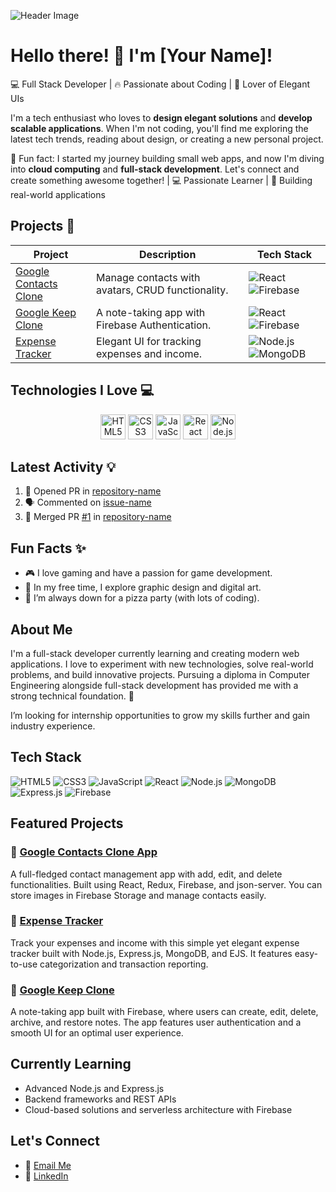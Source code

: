 ![Header Image](https://user-images.githubusercontent.com/yourprofile/banner.gif)

# Hello there! 👋 I'm [Your Name]!

💻 Full Stack Developer | 🔥 Passionate about Coding | 🎨 Lover of Elegant UIs

I'm a tech enthusiast who loves to **design elegant solutions** and **develop scalable applications**. When I'm not coding, you'll find me exploring the latest tech trends, reading about design, or creating a new personal project.

🌟 Fun fact: I started my journey building small web apps, and now I'm diving into **cloud computing** and **full-stack development**. Let's connect and create something awesome together!
 | 💻 Passionate Learner | 🌟 Building real-world applications


## Projects 🚀

| Project | Description | Tech Stack |
|---------|-------------|------------|
| [Google Contacts Clone](https://github.com/yourusername/google-contacts-clone) | Manage contacts with avatars, CRUD functionality. | ![React](https://img.shields.io/badge/-React-61DAFB?logo=react&logoColor=white&style=for-the-badge) ![Firebase](https://img.shields.io/badge/-Firebase-FFCA28?logo=firebase&logoColor=black&style=for-the-badge) |
| [Google Keep Clone](https://github.com/yourusername/google-keep-clone) | A note-taking app with Firebase Authentication. | ![React](https://img.shields.io/badge/-React-61DAFB?logo=react&logoColor=white&style=for-the-badge) ![Firebase](https://img.shields.io/badge/-Firebase-FFCA28?logo=firebase&logoColor=black&style=for-the-badge) |
| [Expense Tracker](https://github.com/yourusername/expense-tracker) | Elegant UI for tracking expenses and income. | ![Node.js](https://img.shields.io/badge/-Node.js-339933?logo=nodedotjs&logoColor=white&style=for-the-badge) ![MongoDB](https://img.shields.io/badge/-MongoDB-4EA94B?logo=mongodb&logoColor=white&style=for-the-badge) |

## Technologies I Love 💻

<div align="center">
  <img src="https://cdn.jsdelivr.net/gh/devicons/devicon/icons/html5/html5-original-wordmark.svg" height="40" alt="HTML5" />
  <img src="https://cdn.jsdelivr.net/gh/devicons/devicon/icons/css3/css3-original-wordmark.svg" height="40" alt="CSS3" />
  <img src="https://cdn.jsdelivr.net/gh/devicons/devicon/icons/javascript/javascript-original.svg" height="40" alt="JavaScript" />
  <img src="https://cdn.jsdelivr.net/gh/devicons/devicon/icons/react/react-original-wordmark.svg" height="40" alt="React" />
  <img src="https://cdn.jsdelivr.net/gh/devicons/devicon/icons/nodejs/nodejs-original-wordmark.svg" height="40" alt="Node.js" />
</div>

## Latest Activity 💡

<!--START_SECTION:activity-->
1. 💪 Opened PR in [repository-name](https://github.com/yourusername/repository-name)
2. 🗣 Commented on [issue-name](https://github.com/yourusername/repository-name/issues/1)
3. 🎉 Merged PR [#1](https://github.com/yourusername/repository-name/pull/1) in [repository-name](https://github.com/yourusername/repository-name)
<!--END_SECTION:activity-->

## Fun Facts ✨
- 🎮 I love gaming and have a passion for game development.
- 🎨 In my free time, I explore graphic design and digital art.
- 🍕 I’m always down for a pizza party (with lots of coding).

## About Me
I'm a full-stack developer currently learning and creating modern web applications. I love to experiment with new technologies, solve real-world problems, and build innovative projects. Pursuing a diploma in Computer Engineering alongside full-stack development has provided me with a strong technical foundation. 🌱

I’m looking for internship opportunities to grow my skills further and gain industry experience.

## Tech Stack
![HTML5](https://img.shields.io/badge/HTML5-E34F26?style=flat-square&logo=html5&logoColor=white)
![CSS3](https://img.shields.io/badge/CSS3-1572B6?style=flat-square&logo=css3&logoColor=white)
![JavaScript](https://img.shields.io/badge/JavaScript-F7DF1E?style=flat-square&logo=javascript&logoColor=black)
![React](https://img.shields.io/badge/React-20232A?style=flat-square&logo=react&logoColor=61DAFB)
![Node.js](https://img.shields.io/badge/Node.js-339933?style=flat-square&logo=nodedotjs&logoColor=white)
![MongoDB](https://img.shields.io/badge/MongoDB-4EA94B?style=flat-square&logo=mongodb&logoColor=white)
![Express.js](https://img.shields.io/badge/Express.js-404D59?style=flat-square&logo=express)
![Firebase](https://img.shields.io/badge/Firebase-FFCA28?style=flat-square&logo=firebase&logoColor=black)

## Featured Projects

### 🌟 [Google Contacts Clone App](https://github.com/yourusername/google-contacts-clone)
A full-fledged contact management app with add, edit, and delete functionalities. Built using React, Redux, Firebase, and json-server. You can store images in Firebase Storage and manage contacts easily.

### 🌟 [Expense Tracker](https://github.com/yourusername/expense-tracker)
Track your expenses and income with this simple yet elegant expense tracker built with Node.js, Express.js, MongoDB, and EJS. It features easy-to-use categorization and transaction reporting.

### 🌟 [Google Keep Clone](https://github.com/yourusername/google-keep-clone)
A note-taking app built with Firebase, where users can create, edit, delete, archive, and restore notes. The app features user authentication and a smooth UI for an optimal user experience.

## Currently Learning
- Advanced Node.js and Express.js
- Backend frameworks and REST APIs
- Cloud-based solutions and serverless architecture with Firebase
  
## Let's Connect
- 📧 [Email Me](mailto:jencysodvadiya@gmail.com)
- 💼 [LinkedIn](https://www.linkedin.com/in/jency-sodvadiya-505812277)
